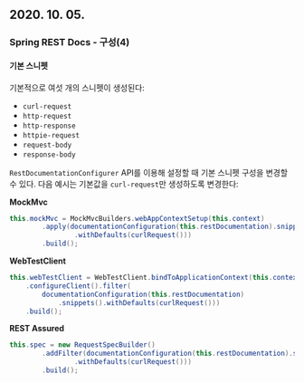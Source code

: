 ## 2020. 10. 05.

### Spring REST Docs - 구성(4)

#### 기본 스니펫

기본적으로 여섯 개의 스니펫이 생성된다:

- `curl-request`
- `http-request`
- `http-response`
- `httpie-request`
- `request-body`
- `response-body`

`RestDocumentationConfigurer` API를 이용해 설정할 때 기본 스니펫 구성을 변경할 수 있다. 다음 예시는 기본값을 `curl-request`만 생성하도록 변경한다:

**MockMvc**

```java
this.mockMvc = MockMvcBuilders.webAppContextSetup(this.context)
		.apply(documentationConfiguration(this.restDocumentation).snippets()
				.withDefaults(curlRequest()))
		.build();
```

**WebTestClient**

```java
this.webTestClient = WebTestClient.bindToApplicationContext(this.context)
	.configureClient().filter(
		documentationConfiguration(this.restDocumentation)
			.snippets().withDefaults(curlRequest()))
	.build();
```

**REST Assured**

```java
this.spec = new RequestSpecBuilder()
		.addFilter(documentationConfiguration(this.restDocumentation).snippets()
				.withDefaults(curlRequest()))
		.build();
```



